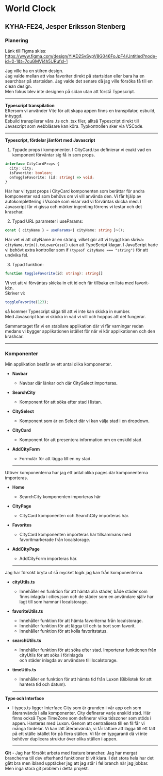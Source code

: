 # World Clock  
## KYHA-FE24, Jesper Eriksson Stenberg  

### Planering
Länk till Figma skiss:  
https://www.figma.com/design/YIAD2SvSypV8G046FoJpF4/Untitled?node-id=0-1&t=7cuGMVj4h5URufxl-1

Jag ville ha en stilren design.  
Jag valde mellan att visa favoriter direkt på startsidan eller bara ha en searchbar på startsidan. Jag valde det senare då jag ville försöka få till en clean design.  
Men fokus blev inte designen på sidan utan att förstå Typescript.

---

**Typescript transpilation**  
Eftersom vi använder Vite för att skapa appen finns en transpilator, esbuild, inbyggd.  
Esbuild transpilerar våra .ts och .tsx filer, alltså Typescript direkt till Javascript som webbläsare kan köra. Typkontrollen sker via VSCode.

---

**Typescript, fördelar jämfört med Javascript**
1. Typade props i komponenter. I CityCard.tsx definierar vi exakt vad en komponent förväntar sig få in som props.
```typescript
interface CityCardProps {
  city: City;
  isFavorite: boolean;
  onToggleFavorite: (id: string) => void;
}
```
Här har vi typat props i CityCard komponenten som berättar för andra komponenter vad som behövs om vi vill använda den. Vi får hjälp av autokomplettering i Vscode som visar vad vi förväntas skicka med. I Javascript får vi gissa och märker ingenting förrens vi testar och det kraschar.

2. Typad URL parameter i useParams:  
```typescript
const { cityName } = useParams<{ cityName: string }>();
```  
Här vet vi att cityName är en sträng, vilket gör att vi tryggt kan skriva: ``cityName.trim().toLowerCase()`` utan att TypeScript klagar. I JavaScript hade vi behövt extra kontroller som if ``(typeof cityName === "string")`` för att undvika fel.

 

3. Typad funktion:
```typescript
function toggleFavorite(id: string): string[]
```  
Vi vet att vi förväntas skicka in ett id och får tillbaka en lista med  favorit-id:n.  
Skriver vi:
```typescript
toggleFavorite(123);
```
så kommer Typescript säga till att vi inte kan skicka in number.  
Med Javascript kan vi skicka in vad vi vill och hoppas att det fungerar.  

Sammantaget får vi en stabilare applikation där vi får varningar redan medans vi bygger applikationen istället för när vi kör applikationen och den krashcar.

---

### Komponenter  
Min applikation består av ett antal olika komponenter.  

- **Navbar**
  - Navbar där länkar och där CitySelect importeras. 

- **SearchCity**  
  - Komponent för att söka efter stad i listan.  

- **CitySelect**  
  - Komponent som är en Select där vi kan välja stad i en dropdown.  

- **CityCard**  
  - Komponent för att presentera information om en enskild stad.  

- **AddCityForm**  
  - Formulär för att lägga till en ny stad.  

  ---

Utöver komponenterna har jag ett antal olika pages där komponenterna importeras.  

- **Home**  
  - SearchCity komponenten importeras här  

- **CityPage**  
  - CityCard komponenten och SearchCity importeras här.  

- **Favorites**  
  - CityCard komponenten importeras här tillsammans med favoritmarkerade från localstorage.  

- **AddCityPage**  
  - AddCityForm importeras här.  

  ---

Jag har försökt bryta ut så mycket logik jag kan från komponenterna.

- **cityUtils.ts**  
  - Innehåller en funktion för att hämta alla städer, både städer som finns inlagda i cities.json och de städer som en
    användare själv har lagt till som hamnar i localstorage.  

- **favoriteUtils.ts**
  - Innehåller funktion för att hämta favoriterna från localstorage.
  - Innehåller funktion för att lägga till och ta bort som favorit.  
  - Innehåller funktion för att kolla favoritstatus.  

- **searchUtils.ts**  
  - Innehåller funktion för att söka efter stad. Importerar funktionen från cityUtils för att söka i förinlagda  
    och städer inlagda av användare till localstorage.  

- **timeUtils.ts**  
  - Innehåller en funktion för att hämta tid från Luxon (Bibliotek för att hantera tid och datum).  

  ---

**Type och Interface**
  - I types.ts ligger Interface City som är grunden i vår app och som återanvänds i alla komponenter. City definerar varje enskild stad. Här finns också Type TimeZone som definerar
    vilka tidszoner som stöds i appen. Hanteras med Luxon.
    Genom att centralisera till en fil får vi många fördelar. Vi kan lätt återanvända, vi får lättare att lägga till ett fält på ett ställe istället för på flera ställen. Vi får en typgaranti då vi inte behöver duplicera struktur över olika ställen i appen.

    ---

  **Git**
    - Jag har försökt arbeta med feature brancher. Jag har mergat brancherna till dev efterhand funktioner blivit klara.
    I det stora hela har det gått bra men ibland upptäcker jag att jag står i fel branch när jag jobbar. Men inga stora git problem i detta projekt.

  
